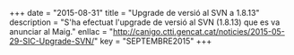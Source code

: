 +++
date        = "2015-08-31"
title       = "Upgrade de versió al SVN a 1.8.13"
description = "S'ha efectuat l'upgrade de versió al SVN (1.8.13) que es va anunciar al Maig."
enllac	    = "http://canigo.ctti.gencat.cat/noticies/2015-05-29-SIC-Upgrade-SVN/"
key 		= "SEPTEMBRE2015"
+++
